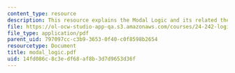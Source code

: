 ```yaml
---
content_type: resource
description: This resource explains the Modal Logic and its related theorem.
file: https://ol-ocw-studio-app-qa.s3.amazonaws.com/courses/24-242-logic-ii-spring-2004/14fd086c8c3edf68af8b3d7d9653d36f_modal_logic.pdf
file_type: application/pdf
parent_uid: 797097cc-c3b9-3653-0f40-c0f8598b2654
resourcetype: Document
title: modal_logic.pdf
uid: 14fd086c-8c3e-df68-af8b-3d7d9653d36f
---
```


